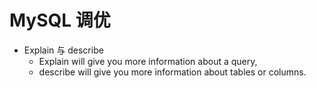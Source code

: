 # MySQL 调优

* Explain 与 describe
    * Explain will give you more information about a query,
    * describe will give you more information about tables or columns.
